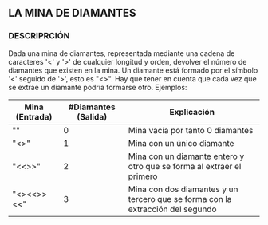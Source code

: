 ## LA MINA DE DIAMANTES

### DESCRIPRCIÓN
Dada una mina de diamantes, representada mediante una cadena de caracteres '<' y '>' de cualquier longitud
y orden, devolver el número de diamantes que existen en la mina. Un diamante está formado por el símbolo '<' seguido de '>', esto es "<>". Hay que tener en cuenta que cada vez que se extrae un diamante podría formarse otro.
Ejemplos:

Mina (Entrada) |	#Diamantes (Salida)	| Explicación
---------------|----------------------|-------------
"" | 0 |	Mina vacía por tanto 0 diamantes
"<>" | 1 | Mina con un único diamante
"<<>>" | 2 |	Mina con un diamante entero y otro que se forma al extraer el primero
"<><<>><<" | 3 | Mina con dos diamantes y un tercero que se forma con la extracción del segundo
